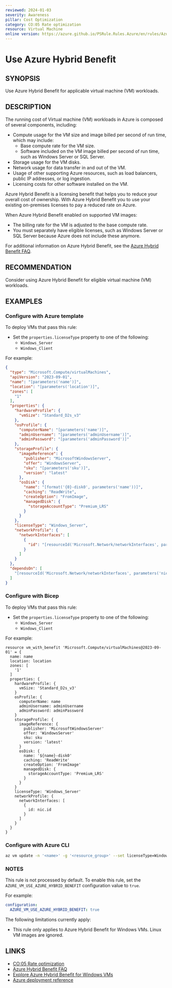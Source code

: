 ```yaml
---
reviewed: 2024-01-03
severity: Awareness
pillar: Cost Optimization
category: CO:05 Rate optimization
resource: Virtual Machine
online version: https://azure.github.io/PSRule.Rules.Azure/en/rules/Azure.VM.UseHybridUseBenefit/
---
```


# Use Azure Hybrid Benefit

## SYNOPSIS

Use Azure Hybrid Benefit for applicable virtual machine (VM) workloads.

## DESCRIPTION

The running cost of Virtual machine (VM) workloads in Azure is composed of several components, including:

- Compute usage for the VM size and image billed per second of run time, which may include:
  - Base compute rate for the VM size.
  - Software included on the VM image billed per second of run time, such as Windows Server or SQL Server.
- Storage usage for the VM disks.
- Network usage for data transfer in and out of the VM.
- Usage of other supporting Azure resources, such as load balancers, public IP addresses, or log ingestion.
- Licensing costs for other software installed on the VM.

Azure Hybrid Benefit is a licensing benefit that helps you to reduce your overall cost of ownership.
With Azure Hybrid Benefit you to use your existing on-premises licenses to pay a reduced rate on Azure.

When Azure Hybrid Benefit enabled on supported VM images:

- The billing rate for the VM is adjusted to the base compute rate.
- You must separately have eligible licenses, such as Windows Server or SQL Server because Azure does not include these anymore.

For additional information on Azure Hybrid Benefit, see the [Azure Hybrid Benefit FAQ][1].

  [1]: https://azure.microsoft.com/pricing/hybrid-benefit/#faq

## RECOMMENDATION

Consider using Azure Hybrid Benefit for eligible virtual machine (VM) workloads.

## EXAMPLES

### Configure with Azure template

To deploy VMs that pass this rule:

- Set the `properties.licenseType` property to one of the following:
  - `Windows_Server`
  - `Windows_Client`

For example:

```json
{
  "type": "Microsoft.Compute/virtualMachines",
  "apiVersion": "2023-09-01",
  "name": "[parameters('name')]",
  "location": "[parameters('location')]",
  "zones": [
    "1"
  ],
  "properties": {
    "hardwareProfile": {
      "vmSize": "Standard_D2s_v3"
    },
    "osProfile": {
      "computerName": "[parameters('name')]",
      "adminUsername": "[parameters('adminUsername')]",
      "adminPassword": "[parameters('adminPassword')]"
    },
    "storageProfile": {
      "imageReference": {
        "publisher": "MicrosoftWindowsServer",
        "offer": "WindowsServer",
        "sku": "[parameters('sku')]",
        "version": "latest"
      },
      "osDisk": {
        "name": "[format('{0}-disk0', parameters('name'))]",
        "caching": "ReadWrite",
        "createOption": "FromImage",
        "managedDisk": {
          "storageAccountType": "Premium_LRS"
        }
      }
    },
    "licenseType": "Windows_Server",
    "networkProfile": {
      "networkInterfaces": [
        {
          "id": "[resourceId('Microsoft.Network/networkInterfaces', parameters('nicName'))]"
        }
      ]
    }
  },
  "dependsOn": [
    "[resourceId('Microsoft.Network/networkInterfaces', parameters('nicName'))]"
  ]
}
```

### Configure with Bicep

To deploy VMs that pass this rule:

- Set the `properties.licenseType` property to one of the following:
  - `Windows_Server`
  - `Windows_Client`

For example:

```bicep
resource vm_with_benefit 'Microsoft.Compute/virtualMachines@2023-09-01' = {
  name: name
  location: location
  zones: [
    '1'
  ]
  properties: {
    hardwareProfile: {
      vmSize: 'Standard_D2s_v3'
    }
    osProfile: {
      computerName: name
      adminUsername: adminUsername
      adminPassword: adminPassword
    }
    storageProfile: {
      imageReference: {
        publisher: 'MicrosoftWindowsServer'
        offer: 'WindowsServer'
        sku: sku
        version: 'latest'
      }
      osDisk: {
        name: '${name}-disk0'
        caching: 'ReadWrite'
        createOption: 'FromImage'
        managedDisk: {
          storageAccountType: 'Premium_LRS'
        }
      }
    }
    licenseType: 'Windows_Server'
    networkProfile: {
      networkInterfaces: [
        {
          id: nic.id
        }
      ]
    }
  }
}
```

### Configure with Azure CLI

```bash
az vm update -n '<name>' -g '<resource_group>' --set licenseType=Windows_Server
```

### NOTES

This rule is not processed by default.
To enable this rule, set the `AZURE_VM_USE_AZURE_HYBRID_BENEFIT` configuration value to `true`.

For example:

```yaml title="ps-rule.yaml"
configuration:
  AZURE_VM_USE_AZURE_HYBRID_BENEFIT: true
```

The following limitations currently apply:

- This rule only applies to Azure Hybrid Benefit for Windows VMs.
  Linux VM images are ignored.

## LINKS

- [CO:05 Rate optimization](https://learn.microsoft.com/azure/well-architected/cost-optimization/get-best-rates)
- [Azure Hybrid Benefit FAQ](https://azure.microsoft.com/pricing/hybrid-benefit/#faq)
- [Explore Azure Hybrid Benefit for Windows VMs](https://learn.microsoft.com/azure/virtual-machines/windows/hybrid-use-benefit-licensing)
- [Azure deployment reference](https://learn.microsoft.com/azure/templates/microsoft.compute/virtualmachines)
